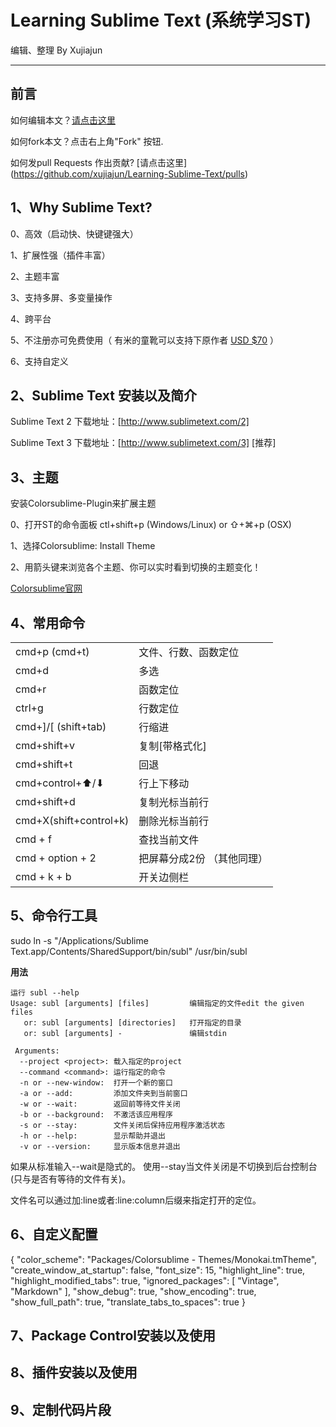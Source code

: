 Learning Sublime Text (系统学习ST)
=======================

编辑、整理 By Xujiajun
- - -
前言
----
如何编辑本文？[请点击这里](https://github.com/xujiajun/Learning-Sublime-Text/edit/master/README.md)

如何fork本文？点击右上角"Fork" 按钮.

如何发pull Requests 作出贡献? [请点击这里] (https://github.com/xujiajun/Learning-Sublime-Text/pulls)

1、Why Sublime Text?
----
 0、高效（启动快、快键键强大）

 1、扩展性强（插件丰富）

 2、主题丰富
 
 3、支持多屏、多变量操作
 
 4、跨平台
 
 5、不注册亦可免费使用（ 有米的童靴可以支持下原作者 [USD $70](https://www.sublimetext.com/buy) ）
 
 6、支持自定义

2、Sublime Text 安装以及简介
------
 Sublime Text 2 下载地址：[http://www.sublimetext.com/2]
 
 Sublime Text 3 下载地址：[http://www.sublimetext.com/3] [推荐]

3、主题
------
 安装Colorsublime-Plugin来扩展主题
 
 0、打开ST的命令面板  ctl+shift+p (Windows/Linux) or ⇧+⌘+p (OSX)
 
 1、选择Colorsublime: Install Theme
 
 2、用箭头键来浏览各个主题、你可以实时看到切换的主题变化！
 
 [Colorsublime官网](http://colorsublime.com/)
 
4、常用命令
--------
<table>
  <tr>
     <td>cmd+p (cmd+t)</td>
     <td>文件、行数、函数定位</td>
  </tr>
<tr>
	<td>cmd+d</td>
	<td>多选</td>
</tr>
<tr>
	<td>cmd+r</td>
	<td>函数定位</td>
</tr>
<tr>
	<td>ctrl+g</td>
	<td>行数定位</td>
</tr>
<tr>
    <td>cmd+]/[ (shift+tab)</td>
    <td>行缩进</td>
</tr>
<tr>
    <td>cmd+shift+v</td>
    <td>复制[带格式化]</td>
</tr>

<tr>
    <td>cmd+shift+t</td>
    <td>回退</td>
</tr>

<tr>
    <td>cmd+control+⬆/⬇</td>
    <td>行上下移动</td>
</tr>
 <tr>
     <td>cmd+shift+d </td>
     <td>复制光标当前行</td>
 </tr>
 <tr>
     <td>cmd+X(shift+control+k)</td>
     <td>删除光标当前行</td>
 </tr>
 <tr>
   <td>cmd + f </td>
   <td>查找当前文件</td>
 </tr>
 <tr>
    <td>cmd + option + 2</td>
    <td>把屏幕分成2份  （其他同理）</td>
 </tr>
 <tr>
    <td>cmd + k + b</td>
    <td>开关边侧栏</td>
 </tr>
</table>

5、命令行工具
-----------------------
sudo ln -s "/Applications/Sublime Text.app/Contents/SharedSupport/bin/subl" /usr/bin/subl

**用法**

	运行 subl --help
	Usage: subl [arguments] [files]         编辑指定的文件edit the given files
	   or: subl [arguments] [directories]   打开指定的目录
	   or: subl [arguments] -               编辑stdin
	
	 Arguments:
	  --project <project>: 载入指定的project
	  --command <command>: 运行指定的命令
	  -n or --new-window:  打开一个新的窗口
	  -a or --add:         添加文件夹到当前窗口
	  -w or --wait:        返回前等待文件关闭
	  -b or --background:  不激活该应用程序
	  -s or --stay:        文件关闭后保持应用程序激活状态
	  -h or --help:        显示帮助并退出
	  -v or --version:     显示版本信息并退出
    
 如果从标准输入--wait是隐式的。 使用--stay当文件关闭是不切换到后台控制台(只与是否有等待的文件有关)。

 文件名可以通过加:line或者:line:column后缀来指定打开的定位。

6、自定义配置
------------------------
{
	"color_scheme": "Packages/Colorsublime - Themes/Monokai.tmTheme",
	"create_window_at_startup": false,
	"font_size": 15,
	"highlight_line": true,
	"highlight_modified_tabs": true,
	"ignored_packages":
	[
		"Vintage",
		"Markdown"
	],
	"show_debug": true,
	"show_encoding": true,
	"show_full_path": true,
	"translate_tabs_to_spaces": true
}

7、Package Control安装以及使用
-------------------------
8、插件安装以及使用
-------------------------
9、定制代码片段
--------------------------
